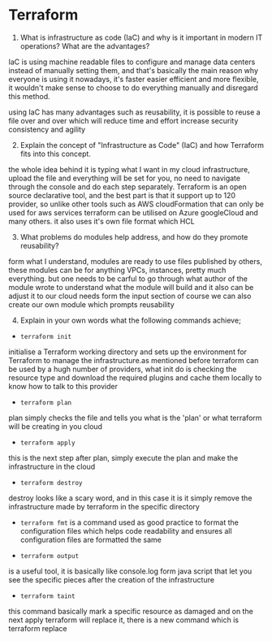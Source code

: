 # Terraform

1. What is infrastructure as code (IaC) and why is it important in modern IT operations? What are the advantages?

IaC is using machine readable files to configure and manage data centers instead of manually setting them, and that's basically the main reason why everyone is using it nowadays, it's faster easier efficient and more flexible, it wouldn't make sense to choose to do everything manually and disregard this method.

using IaC has many advantages such as reusability, it is possible to reuse a file over and over which will reduce time and effort increase security consistency and agility 


2. Explain the concept of "Infrastructure as Code" (IaC) and how Terraform fits into this concept.

the whole idea behind it is typing what I want in my cloud infrastructure, upload the file and everything will be set for you, no need to navigate through the console and do each step separately. Terraform is an open source declarative tool, and the best part is that it support up to 120 provider, so unlike other tools such as AWS cloudFormation that can only be used for aws services terraform can be utilised on Azure googleCloud and many others. it  also uses it's own file format which HCL 


3. What problems do modules help address, and how do they promote reusability?

form what I understand, modules are ready to use files published by others, these modules can be for anything VPCs, instances, pretty much everything. but one needs to be carful to go through what author of the module wrote to understand what the module will build and it also can be adjust it to our cloud needs form the input section
of course we can also create our own module which prompts reusability

4. Explain in your own words what the following commands achieve;

- `terraform init`

initialise a Terraform working directory and sets up the environment for Terraform to manage the infrastructure.as mentioned before terraform can be used by a hugh number of providers, what init do is checking the resource type and download the required plugins and cache them locally to know how to talk to this provider 

- `terraform plan`

plan simply checks the file and tells you what is the 'plan' or what terraform will be creating in you cloud

- `terraform apply`

 this is the next step after plan, simply execute the plan and make the infrastructure in the cloud 


- `terraform destroy`

destroy looks like a scary word, and in this case it is it simply remove the infrastructure made by terraform in the specific directory 

- `terraform fmt`
is a command used as good practice to format the configuration files which helps code readability and ensures all configuration files are formatted the same

- `terraform output`

is a useful tool, it is basically like console.log form java script that let you see the specific pieces after the creation of the infrastructure

- `terraform taint`

this command basically mark a specific resource as damaged and on the next apply terraform will replace it, there is a new command which is terraform replace


